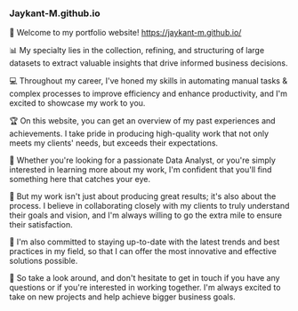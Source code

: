 ### Jaykant-M.github.io

👋 Welcome to my portfolio website! https://jaykant-m.github.io/

📊 My specialty lies in the collection, refining, and structuring of large datasets to extract valuable insights that drive informed business decisions.

💻 Throughout my career, I've honed my skills in automating manual tasks & complex processes to improve efficiency and enhance productivity, and I'm excited to showcase my work to you.

🏆 On this website, you can get an overview of my past experiences and achievements. I take pride in producing high-quality work that not only meets my clients' needs, but exceeds their expectations.

👀 Whether you're looking for a passionate Data Analyst, or you're simply interested in learning more about my work, I'm confident that you'll find something here that catches your eye.

🤝 But my work isn't just about producing great results; it's also about the process. I believe in collaborating closely with my clients to truly understand their goals and vision, and I'm always willing to go the extra mile to ensure their satisfaction.

🌟 I'm also committed to staying up-to-date with the latest trends and best practices in my field, so that I can offer the most innovative and effective solutions possible.

🤝 So take a look around, and don't hesitate to get in touch if you have any questions or if you're interested in working together. I'm always excited to take on new projects and help achieve bigger business goals.
